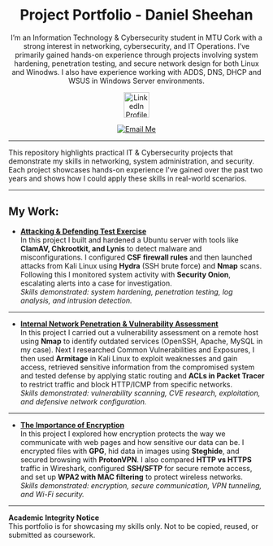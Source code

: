 <h1 align="center">Project Portfolio - Daniel Sheehan</h1>

<p align="center">
I’m an Information Technology & Cybersecurity student in MTU Cork with a strong interest in networking, cybersecurity, and IT Operations.  
I’ve primarily gained hands-on experience through projects involving system hardening, penetration testing, and secure network design for both Linux and Winodws. I also have experience working with ADDS, DNS, DHCP and WSUS in Windows Server environments.
</p>


<p align="center">
  <a href="https://www.linkedin.com/in/daniel-sheehan-8a9b801bb">
    <img src="https://cdn.worldvectorlogo.com/logos/linkedin-icon-2.svg" alt="LinkedIn Profile" width="50"/>
  </a>
</p>

<p align="center">
  <a href="mailto:danielsheehan2020@gmail.com">
    <img src="https://img.shields.io/badge/Email-danielsheehan2020%40gmail.com-blue?style=for-the-badge&logo=gmail&logoColor=white" alt="Email Me"/>
  </a>
</p>

---





This repository highlights practical IT & Cybersecurity projects that demonstrate my skills in networking, system administration, and security. Each project showcases hands-on experience I've gained over the past two years and shows how I could apply these skills in real-world scenarios.

---

## My Work:

- **[Attacking & Defending Test Exercise](Attacking%20&%20Defending%20Test%20Exercise.pdf)**  
  In this project I built and hardened a Ubuntu server with tools like **ClamAV, Chkrootkit, and Lynis** to detect malware and misconfigurations. I configured **CSF firewall rules** and then launched attacks from Kali Linux using **Hydra** (SSH brute force) and **Nmap** scans. Following this I monitored system activity with **Security Onion**, escalating alerts into a case for investigation.  
  *Skills demonstrated: system hardening, penetration testing, log analysis, and intrusion detection.*

---

- **[Internal Network Penetration & Vulnerability Assessment](Internal%20Network%20Penetration%20&%20Vulnerability%20Assessment.pdf)**  
  In this project I carried out a vulnerability assessment on a remote host using **Nmap** to identify outdated services (OpenSSH, Apache, MySQL in my case). Next I researched Common Vulnerabilities and Exposures, I then used **Armitage** in Kali Linux to exploit weaknesses and gain access, retrieved sensitive information from the compromised system and tested defense by applying static routing and **ACLs in Packet Tracer** to restrict traffic and block HTTP/ICMP from specific networks.  
  *Skills demonstrated: vulnerability scanning, CVE research, exploitation, and defensive network configuration.*

---

- **[The Importance of Encryption](The%20Importance%20of%20Encryption.pdf)**  
  In this project I explored how encryption protects the way we communicate with web pages and how sensitive our data can be. I encrypted files with **GPG**, hid data in images using **Steghide**, and secured browsing with **ProtonVPN**. I also compared **HTTP vs HTTPS** traffic in Wireshark, configured **SSH/SFTP** for secure remote access, and set up **WPA2 with MAC filtering** to protect wireless networks.  
  *Skills demonstrated: encryption, secure communication, VPN tunneling, and Wi-Fi security.*

---

**Academic Integrity Notice**  
This portfolio is for showcasing my skills only. Not to be copied, reused, or submitted as coursework.
